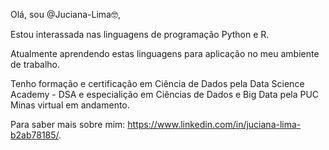 Olá, sou @Juciana-Lima🤓,

Estou interassada nas linguagens de programação  Python e R.

Atualmente aprendendo estas linguagens para aplicação no meu ambiente de trabalho.

Tenho formação e certificação em Ciência de Dados pela Data Science Academy - DSA e especialição em Ciências de Dados e Big Data pela PUC Minas virtual em andamento.

Para saber mais sobre mim: https://www.linkedin.com/in/juciana-lima-b2ab78185/.



